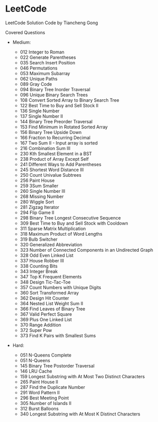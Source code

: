 # LeetCode
LeetCode Solution Code by Tiancheng Gong

Covered Questions

* Medium:
	* 012 Integer to Roman
	* 022 Generate Parentheses
	* 035 Search Insert Position
	* 046 Permutations
	* 053 Maximum Subarray
	* 062 Unique Paths
	* 089 Gray Code
	* 094 Binary Tree Inorder Traversal
	* 096 Unique Binary Search Trees
	* 108 Convert Sorted Array to Binary Search Tree
	* 122 Best Time to Buy and Sell Stock II
	* 136 Single Number
	* 137 Single Number II
	* 144 Binary Tree Preorder Traversal
	* 153 Find Minimum in Rotated Sorted Array
	* 156 Binary Tree Upside Down
	* 166 Fraction to Recurring Decimal
	* 167 Two Sum II - Input array is sorted
	* 216 Combination Sum III
	* 230 Kth Smallest Element in a BST
	* 238 Product of Array Except Self
	* 241 Different Ways to Add Parentheses
	* 245 Shortest Word Distance III
	* 250 Count Univalue Subtrees
	* 256 Paint House
	* 259 3Sum Smaller
	* 260 Single Number III
	* 268 Missing Number
	* 280 Wiggle Sort
	* 281 Zigzag Iterator
	* 294 Flip Game II
	* 298 Binary Tree Longest Consecutive Sequence
	* 309 Best Time to Buy and Sell Stock with Cooldown
	* 311 Sparse Matrix Multiplication
	* 318 Maximum Product of Word Lengths
	* 319 Bulb Switcher
	* 320 Generalized Abbreviation
	* 323 Number of Connected Components in an Undirected Graph
	* 328 Odd Even Linked List
	* 337 House Robber III
	* 338 Counting Bits
	* 343 Integer Break
	* 347 Top K Frequent Elements
	* 348 Design Tic-Tac-Toe
	* 357 Count Numbers with Unique Digits
	* 360 Sort Transformed Array
	* 362 Design Hit Counter
	* 364 Nested List Weight Sum II
	* 366 Find Leaves of Binary Tree
	* 367 Valid Perfect Square
	* 369 Plus One Linked List
	* 370 Range Addition
	* 372 Super Pow
	* 373 Find K Pairs with Smallest Sums

* Hard:
	* 051 N-Queens Complete
	* 051 N-Queens
	* 145 Binary Tree Postorder Traversal
	* 146 LRU Cache
	* 159 Longest Substring with At Most Two Distinct Characters
	* 265 Paint House II
	* 287 Find the Duplicate Number
	* 291 Word Pattern II
	* 296 Best Meeting Point
	* 305 Number of Islands II
	* 312 Burst Balloons
	* 340 Longest Substring with At Most K Distinct Characters
